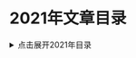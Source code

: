 2021年文章目录
===

<details>
<summary>点击展开2021年目录</summary>

* [01.Spring Boot配置Filter过滤器](./01_spring-boot-add-filter/README.md)【粗翻】
* [02.允许多次读取的HttpServletRequest](./02_ByteArrayRequestWrapper/README.md)【草稿】
* [03.graal-java-jit-compiler](./03_graal-java-jit-compiler/README.md)
* [04.用Java语言实现数据结构-跳表(SkipList)](./04_Java_SkipList/README.md)
* [05.一次Redis缓存问题排查案例](./05_redis_cache_problem/README.md)【草稿】
* [06.How to Perform Redis Benchmark Tests](./06_how-to-perform-redis-benchmark-tests/README.md)
* [07.徒手编写Java数据结构系列](./07_write_java_data_structure/README.md)
* [08.低延迟对系统性能的影响](./08_low-latency-effect-application-performance/README.md)
* [09.GC算法对系统性能的影响](./09_garbage-collection-application-performance-impact/README.md)
* [10.系统调优实战入门](./10_system_tuning/README.md)【草案】
* [11.MySQL雪崩效应调优案例](./11_mysql_avalanche_example/README.md)【草稿】
* [12.数据库范式与实战案例](./12_Normal_Forms_1NF_2NF_3NF_BCNF/README.md)【草案】
* [13.防御式编程案例一则](./13_defensive_programming/README.md)【草稿】
* [14.jdk16_new_feature](./14_jdk16_new_feature/README.md)
* [15.应对DEVOPS面临的挑战：需要一种全新的监控方法](./15_devops_monitoring/README.md)
* [16.技术选型 - 客户采用Java作为高频交易系统开发语言的考虑](./16_java-for-high-frequency-trading-application/README.md)
* [17.Spring网关入门教程](./17_SpringGateway-Intro/README.md)
* [18.图文实例讲解SQL中的Join](./18_sql-join-types-explained-visually/README.md)
* [19.Intel_CPU架构开发者手册_Volumn-1-2-3](./19_Intel_CPU_Arch_Manual/README.md)【索引链接】
* [20.常用的IP地址解析库](./20_ip_parse_lib_service/README.md)【草稿】



</details>
